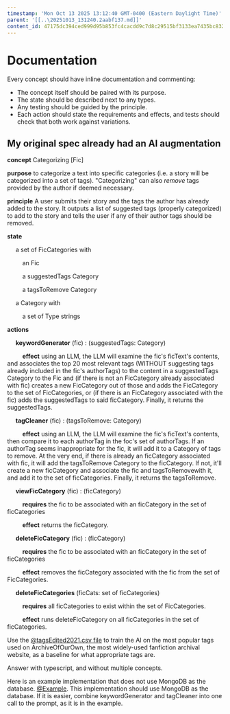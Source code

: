 ```yaml
---
timestamp: 'Mon Oct 13 2025 13:12:40 GMT-0400 (Eastern Daylight Time)'
parent: '[[..\20251013_131240.2aabf137.md]]'
content_id: 47175dc394ced999d95b853fc4cacdd9c7d8c29515bf3133ea7435bc83221b6c
---
```


# Documentation

Every concept should have inline documentation and commenting:

* The concept itself should be paired with its purpose.
* The state should be described next to any types.
* Any testing should be guided by the principle.
* Each action should state the requirements and effects, and tests should check that both work against variations.

## My original spec already had an AI augmentation

**concept** Categorizing \[Fic]

**purpose** to categorize a text into specific categories (i.e. a story will be categorized into a set of tags). "Categorizing" can also *remove* tags provided by the author if deemed necessary.

**principle** A user submits their story and the tags the author has already added to the story. It outputs a list of suggested tags (properly categorized) to add to the story and tells the user if any of their author tags should be removed.

**state**

     a set of FicCategories with

         an Fic

         a suggestedTags Category

         a tagsToRemove Category

     a Category with

         a set of Type strings

**actions**

     **keywordGenerator** (fic) : (suggestedTags: Category)

         **effect** using an LLM, the LLM will examine the fic's ficText's contents, and associates the top 20 most relevant tags (WITHOUT suggesting tags already included in the fic's authorTags) to the content in a suggestedTags Category to the Fic and (if there is not an FicCategory already associated with fic) creates a new FicCategory out of those and adds the FicCategory to the set of FicCategories, or (if there is an FicCategory associated with the fic) adds the suggestedTags to said ficCategory. Finally, it returns the suggestedTags.

     **tagCleaner** (fic) : (tagsToRemove: Category)

         **effect** using an LLM, the LLM will examine the fic's ficText's contents, then compare it to each authorTag in the foc's set of authorTags. If an authorTag seems inappropriate for the fic, it will add it to a Category of tags to remove. At the very end, if there is already an ficCategory associated with fic, it will add the tagsToRemove Category to the ficCategory. If not, it'll create a new ficCategory and associate the fic and tagsToRemovewith it, and add it to the set of ficCategories. Finally, it returns the tagsToRemove.

     **viewFicCategory** (fic) : (ficCategory)

         **requires** the fic to be associated with an ficCategory in the set of ficCategories

         **effect** returns the ficCategory.

     **deleteFicCategory** (fic) : (ficCategory)

         **requires** the fic to be associated with an ficCategory in the set of ficCategories

         **effect** removes the ficCategory associated with the fic from the set of FicCategories.

     **deleteFicCategories** (ficCats: set of ficCategories)

         **requires** all ficCategories to exist within the set of FicCategories.

         **effect** runs deleteFicCategory on all ficCategories in the set of ficCategories.

Use the [@tagsEdited2021.csv file](../../../../tagsEdited2021.csv) to train the AI on the most popular tags used on ArchiveOfOurOwn, the most widely-used fanfiction archival website, as a baseline for what appropriate tags are.

Answer with typescript, and without multiple concepts.

Here is an example implementation that does not use MongoDB as the database. [@Example](../../../../intro-gemini-schedule/dayplanner.ts). This implementation should use MongoDB as the database.
If it is easier, combine keywordGenerator and tagCleaner into one call to the prompt, as it is in the example.
